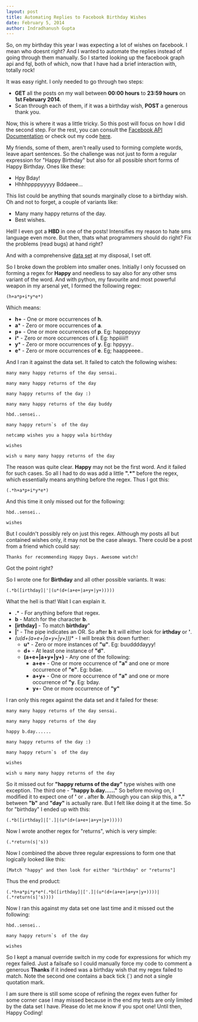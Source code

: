 ```yaml
---
layout: post
title: Automating Replies to Facebook Birthday Wishes
date: February 5, 2014
author: Indradhanush Gupta
---
```


So, on my birthday this year I was expecting a lot of wishes on facebook. I mean who doesnt right? And I wanted to automate the replies instead of going through them manually. So I started looking up the facebook graph api and fql, both of which, now that I have had a brief interaction with, totally rock!

It was easy right. I only needed to go through two steps:

* **GET** all the posts on my wall between **00:00 hours** to **23:59 hours** on **1st February 2014**.
* Scan through each of them, if it was a birthday wish, **POST** a generous thank you.

Now, this is where it was a little tricky. So this post will focus on how I did the second step. For the rest, you can consult the [Facebook API Documentation](https://developers.facebook.com/docs/reference/apis/) or check out my code [here](https://github.com/indradhanush/birthday-thanks).

My friends, some of them, aren't really used to forming complete words, leave apart sentences. So the challenge was not just to form a regular expression for "Happy Birthday" but also for all possible short forms of Happy Birthday. Ones like these:

  * Hpy Bday!
  * Hhhhppppyyyyy Bddaeee...

This list could be anything that sounds marginally close to a birthday wish. Oh and not to forget, a couple of variants like:

  * Many many happy returns of the day.
  * Best wishes.

Hell! I even got a **HBD** in one of the posts! Intensifies my reason to hate sms language even more. But then, thats what programmers should do right? Fix the problems (read bugs) at hand right?

And with a comprehensive [data set](http://bpaste.net/show/176299/) at my disposal, I set off.

So I broke down the problem into smaller ones. Initially I only focussed on forming a regex for **Happy** and needless to say also for any other sms variant of the word. And with python, my favourite and most powerful weapon in my arsenal yet, I formed the following regex:

    (h+a*p+i*y*e*)

Which means:

* **h+** - One or more occurrences of **h**.
* **a*** - Zero or more occurrences of **a**.
* **p+** - One or more occurrences of **p**. Eg: happppyyy
* **i*** - Zero or more occurrences of **i**. Eg: hppiiiii!!
* **y*** - Zero or more occurrences of **y**. Eg: hppyyy..
* **e*** - Zero or more occurrences of **e**. Eg; haappeeee..

And I ran it against the data set. It failed to catch the following wishes:

    many many happy returns of the day sensai.

    many many happy returns of the day

    many happy returns of the day :)

    many many happy returns of the day buddy

    hbd..sensei..

    many happy return`s  of the day

    netcamp wishes you a happy wala birthday

    wishes

    wish u many many happy returns of the day


The reason was quite clear. **Happy** may not be the first word. And it failed for such cases. So all I had to do was add a little **".*"** before the regex, which essentially means anything before the regex. Thus I got this:

    (.*h+a*p+i*y*e*)

And this time it only missed out for the following:

    hbd..sensei..

    wishes

But I couldn't possibly rely on just this regex. Although my posts all but contained wishes only, it may not be the case always. There could be a post from a friend which could say:

    Thanks for recommending Happy Days. Awesome watch!

Got the point right?

So I wrote one for **Birthday** and all other possible variants. It was:

    (.*b([irthday]|'|(u*(d+(a+e+|a+y+|y+)))))

What the hell is that! Wait I can explain it.

* **.*** - For anything before that regex.
* **b** - Match for the character **b**.
* **[irthday]** - To match **birthday**"
* **|'** - The pipe indicates an OR. So after **b** it will either look for **irthday** or **'**.
* **(u*(d+(a+e+|a+y+|y+)))** - I will break this down further:
  * **u*** - Zero or more instances of **"u"**. Eg: buuddddayyy!
  * **d+** - At least one instance of **"d"**. 
  * **(a+e+|a+y+|y+)** - Any one of the following:
    * **a+e+** - One or more occurrence of **"a"** and one or more occurrence of **"e"**. Eg: bdae.
    * **a+y+** - One or more occurrence of **"a"** and one or more occurrence of **"y**. Eg: bday.
    * **y+**- One or more occurrence of **"y"**
    
I ran only this regex against the data set and it failed for these:

    many many happy returns of the day sensai.

    many many happy returns of the day

    happy b.day......

    many happy returns of the day :)

    many happy return`s  of the day

    wishes

    wish u many many happy returns of the day


So it missed out for **"happy returns of the day"** type wishes with one exception. The third one - **"happy b.day......"**
So before moving on, I modified it to expect one of **'** or **.** after **b**. Although you can skip this, a **"."** between **"b"** and **"day"** is actually rare. But I felt like doing it at the time. So for "birthday" I ended up with this:

    (.*b([irthday]|['.]|(u*(d+(a+e+|a+y+|y+)))))
   
Now I wrote another regex for "returns", which is very simple:

    (.*return(s|'s))

Now I combined the above three regular expressions to form one that logically looked like this:

    [Match "happy" and then look for either "birthday" or "returns"]

Thus the end product:

    (.*h+a*pi*y*e*(.*b([irthday]|['.]|(u*(d+(a+e+|a+y+|y+))))|(.*return(s|'s))))

Now I ran this against my data set one last time and it missed out the following:

    hbd..sensei..

    many happy return`s  of the day

    wishes

So I kept a manual override switch in my code for expressions for which my regex failed. Just a failsafe so I could manually force my code to comment a generous **Thanks** if it indeed was a birthday wish that my regex failed to match. Note the second one contains a back tick (`) and not a single quotation mark.

I am sure there is still some scope of refining the regex even futher for some corner case I may missed because in the end my tests are only limited by the data set I have. Please do let me know if you spot one! Until then, Happy Coding!

